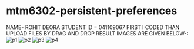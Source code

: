 # mtm6302-persistent-preferences
NAME- ROHIT DEORA
STUDENT ID = 041109067
FIRST I CODED THAN UPLOAD FILES BY DRAG AND DROP
RESULT IMAGES ARE GIVEN BELOW-:
![p1](https://github.com/user-attachments/assets/ca054a64-7992-4c19-b84e-2cbb412c4292)
![p2](https://github.com/user-attachments/assets/02ef5041-4810-4d6b-a342-cdba0bcde49c)
![p3](https://github.com/user-attachments/assets/2847ba06-56a2-414b-be60-e5f17a2414df)
![p4](https://github.com/user-attachments/assets/5a99167b-6129-4037-ae49-17c5a959d6df)

